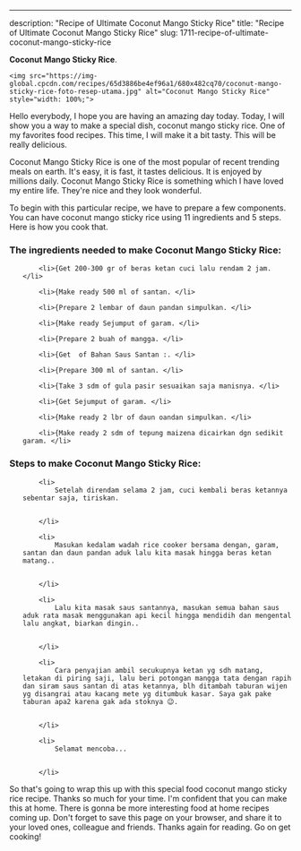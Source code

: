 ---
description: "Recipe of Ultimate Coconut Mango Sticky Rice"
title: "Recipe of Ultimate Coconut Mango Sticky Rice"
slug: 1711-recipe-of-ultimate-coconut-mango-sticky-rice

<p>
	<strong>Coconut Mango Sticky Rice</strong>. 
	
</p>
<p>
	
	<img src="https://img-global.cpcdn.com/recipes/65d3886be4ef96a1/680x482cq70/coconut-mango-sticky-rice-foto-resep-utama.jpg" alt="Coconut Mango Sticky Rice" style="width: 100%;">
	
	
</p>
<p>
	Hello everybody, I hope you are having an amazing day today. Today, I will show you a way to make a special dish, coconut mango sticky rice. One of my favorites food recipes. This time, I will make it a bit tasty. This will be really delicious.
</p>
	
<p>
	Coconut Mango Sticky Rice is one of the most popular of recent trending meals on earth. It's easy, it is fast, it tastes delicious. It is enjoyed by millions daily. Coconut Mango Sticky Rice is something which I have loved my entire life. They're nice and they look wonderful.
</p>
<p>
	
</p>

<p>
To begin with this particular recipe, we have to prepare a few components. You can have coconut mango sticky rice using 11 ingredients and 5 steps. Here is how you cook that.
</p>

<h3>The ingredients needed to make Coconut Mango Sticky Rice:</h3>

<ol>
	
		<li>{Get 200-300 gr of beras ketan cuci lalu rendam 2 jam. </li>
	
		<li>{Make ready 500 ml of santan. </li>
	
		<li>{Prepare 2 lembar of daun pandan simpulkan. </li>
	
		<li>{Make ready Sejumput of garam. </li>
	
		<li>{Prepare 2 buah of mangga. </li>
	
		<li>{Get  of Bahan Saus Santan :. </li>
	
		<li>{Prepare 300 ml of santan. </li>
	
		<li>{Take 3 sdm of gula pasir sesuaikan saja manisnya. </li>
	
		<li>{Get Sejumput of garam. </li>
	
		<li>{Make ready 2 lbr of daun oandan simpulkan. </li>
	
		<li>{Make ready 2 sdm of tepung maizena dicairkan dgn sedikit garam. </li>
	
</ol>
<p>
	
</p>

<h3>Steps to make Coconut Mango Sticky Rice:</h3>

<ol>
	
		<li>
			Setelah direndam selama 2 jam, cuci kembali beras ketannya sebentar saja, tiriskan.
			
			
		</li>
	
		<li>
			Masukan kedalam wadah rice cooker bersama dengan, garam, santan dan daun pandan aduk lalu kita masak hingga beras ketan matang..
			
			
		</li>
	
		<li>
			Lalu kita masak saus santannya, masukan semua bahan saus aduk rata masak menggunakan api kecil hingga mendidih dan mengental lalu angkat, biarkan dingin..
			
			
		</li>
	
		<li>
			Cara penyajian ambil secukupnya ketan yg sdh matang, letakan di piring saji, lalu beri potongan mangga tata dengan rapih dan siram saus santan di atas ketannya, blh ditambah taburan wijen yg disangrai atau kacang mete yg ditumbuk kasar. Saya gak pake taburan apa2 karena gak ada stoknya 😉.
			
			
		</li>
	
		<li>
			Selamat mencoba...
			
			
		</li>
	
</ol>

<p>
	
</p>

<p>
	So that's going to wrap this up with this special food coconut mango sticky rice recipe. Thanks so much for your time. I'm confident that you can make this at home. There is gonna be more interesting food at home recipes coming up. Don't forget to save this page on your browser, and share it to your loved ones, colleague and friends. Thanks again for reading. Go on get cooking!
</p>
